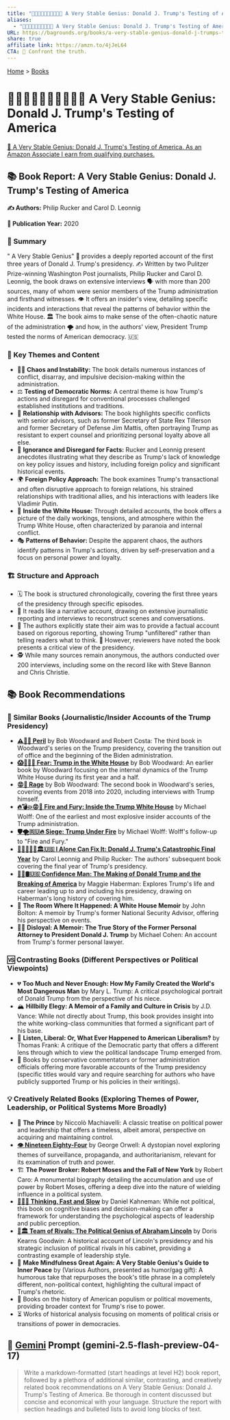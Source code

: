 ```yaml
---
title: "🤡🫨😭🤬😵‍💫🤥👹🇺🇸 A Very Stable Genius: Donald J. Trump's Testing of America"
aliases:
  - "🤡🫨😭🤬😵‍💫🤥👹🇺🇸 A Very Stable Genius: Donald J. Trump's Testing of America"
URL: https://bagrounds.org/books/a-very-stable-genius-donald-j-trumps-testing-of-america
share: true
affiliate link: https://amzn.to/4jJeL64
CTA: 🚨 Confront the truth.
---
```

[Home](../index.md) > [Books](./index.md)  
# 🤡🫨😭🤬😵‍💫🤥👹🇺🇸 A Very Stable Genius: Donald J. Trump's Testing of America  
[🛒 A Very Stable Genius: Donald J. Trump's Testing of America. As an Amazon Associate I earn from qualifying purchases.](https://amzn.to/4jJeL64)  
  
## 📚 Book Report: A Very Stable Genius: Donald J. Trump's Testing of America  
  
**✍️ Authors:** Philip Rucker and Carol D. Leonnig  
  
**📅 Publication Year:** 2020  
  
### 📖 Summary  
  
" A Very Stable Genius" 🧠 provides a deeply reported account of the first three years of Donald J. Trump's presidency. ✍️ Written by two Pulitzer Prize-winning Washington Post journalists, Philip Rucker and Carol D. Leonnig, the book draws on extensive interviews 🗣️ with more than 200 sources, many of whom were senior members of the Trump administration and firsthand witnesses. 👁️ It offers an insider's view, detailing specific incidents and interactions that reveal the patterns of behavior within the White House. 🏛️ The book aims to make sense of the often-chaotic nature of the administration 🌪️ and how, in the authors' view, President Trump tested the norms of American democracy. 🇺🇸  
  
### 📌 Key Themes and Content  
  
* 😵‍💫 **Chaos and Instability:** The book details numerous instances of conflict, disarray, and impulsive decision-making within the administration.  
* ⚖️ **Testing of Democratic Norms:** A central theme is how Trump's actions and disregard for conventional processes challenged established institutions and traditions.  
* 🤝 **Relationship with Advisors:** The book highlights specific conflicts with senior advisors, such as former Secretary of State Rex Tillerson and former Secretary of Defense Jim Mattis, often portraying Trump as resistant to expert counsel and prioritizing personal loyalty above all else.  
* 🤦 **Ignorance and Disregard for Facts:** Rucker and Leonnig present anecdotes illustrating what they describe as Trump's lack of knowledge on key policy issues and history, including foreign policy and significant historical events.  
* 🌍 **Foreign Policy Approach:** The book examines Trump's transactional and often disruptive approach to foreign relations, his strained relationships with traditional allies, and his interactions with leaders like Vladimir Putin.  
* 🏢 **Inside the White House:** Through detailed accounts, the book offers a picture of the daily workings, tensions, and atmosphere within the Trump White House, often characterized by paranoia and internal conflict.  
* 🎭 **Patterns of Behavior:** Despite the apparent chaos, the authors identify patterns in Trump's actions, driven by self-preservation and a focus on personal power and loyalty.  
  
### 🏗️ Structure and Approach  
  
* 🗓️ The book is structured chronologically, covering the first three years of the presidency through specific episodes.  
* 📰 It reads like a narrative account, drawing on extensive journalistic reporting and interviews to reconstruct scenes and conversations.  
* 🎯 The authors explicitly state their aim was to provide a factual account based on rigorous reporting, showing Trump "unfiltered" rather than telling readers what to think. 🤔 However, reviewers have noted the book presents a critical view of the presidency.  
* 🕵️ While many sources remain anonymous, the authors conducted over 200 interviews, including some on the record like with Steve Bannon and Chris Christie.  
  
## 📚 Book Recommendations  
  
### 📑 Similar Books (Journalistic/Insider Accounts of the Trump Presidency)  
  
* **[⚠️😬😰 Peril](./peril.md)** by Bob Woodward and Robert Costa: The third book in Woodward's series on the Trump presidency, covering the transition out of office and the beginning of the Biden administration.  
* **[😱🤡🇺🇸 Fear: Trump in the White House](./fear.md)** by Bob Woodward: An earlier book by Woodward focusing on the internal dynamics of the Trump White House during its first year and a half.  
* **[😡🤬 Rage](./rage.md)** by Bob Woodward: The second book in Woodward's series, covering events from 2018 into 2020, including interviews with Trump himself.  
* **[🔥💣💥😡🤬 Fire and Fury: Inside the Trump White House](./fire-and-fury-inside-the-trump-white-house.md)** by Michael Wolff: One of the earliest and most explosive insider accounts of the Trump administration.  
* **[🛡️🌪️🇷🇺🔥 Siege: Trump Under Fire](./siege-trump-under-fire.md)** by Michael Wolff: Wolff's follow-up to "Fire and Fury."  
* **[🍊🤡🤥👹💥🏛️🇺🇸 I Alone Can Fix It: Donald J. Trump's Catastrophic Final Year](./i-alone-can-fix-it-donald-j-trumps-catastrophic-final-year.md)** by Carol Leonnig and Philip Rucker: The authors' subsequent book covering the final year of Trump's presidency.  
* **[👹🐍🛢️🇺🇸 Confidence Man: The Making of Donald Trump and the Breaking of America](./confidence-man-the-making-of-donald-trump-and-the-breaking-of-america.md)** by Maggie Haberman: Explores Trump's life and career leading up to and including his presidency, drawing on Haberman's long history of covering him.  
* 🚪 **The Room Where It Happened: A White House Memoir** by John Bolton: A memoir by Trump's former National Security Advisor, offering his perspective on events.  
* 🧑‍⚖️ **Disloyal: A Memoir: The True Story of the Former Personal Attorney to President Donald J. Trump** by Michael Cohen: An account from Trump's former personal lawyer.  
  
### 🆚 Contrasting Books (Different Perspectives or Political Viewpoints)  
  
* 💔 **Too Much and Never Enough: How My Family Created the World's Most Dangerous Man** by Mary L. Trump: A critical psychological portrait of Donald Trump from the perspective of his niece.  
* 🏔️ **Hillbilly Elegy: A Memoir of a Family and Culture in Crisis** by J.D. Vance: While not directly about Trump, this book provides insight into the white working-class communities that formed a significant part of his base.  
* 🤨 **Listen, Liberal: Or, What Ever Happened to American Liberalism?** by Thomas Frank: A critique of the Democratic party that offers a different lens through which to view the political landscape Trump emerged from.  
* 📢 Books by conservative commentators or former administration officials offering more favorable accounts of the Trump presidency (specific titles would vary and require searching for authors who have publicly supported Trump or his policies in their writings).  
  
### 💡 Creatively Related Books (Exploring Themes of Power, Leadership, or Political Systems More Broadly)  
  
* 👑 **The Prince** by Niccolò Machiavelli: A classic treatise on political power and leadership that offers a timeless, albeit amoral, perspective on acquiring and maintaining control.  
* **[👁️ Nineteen Eighty-Four](./1984.md)** by George Orwell: A dystopian novel exploring themes of surveillance, propaganda, and authoritarianism, relevant for its examination of truth and power.  
* 🏗️ **The Power Broker: Robert Moses and the Fall of New York** by Robert Caro: A monumental biography detailing the accumulation and use of power by Robert Moses, offering a deep dive into the nature of wielding influence in a political system.  
* **[🤔🐇🐢 Thinking, Fast and Slow](./thinking-fast-and-slow.md)** by Daniel Kahneman: While not political, this book on cognitive biases and decision-making can offer a framework for understanding the psychological aspects of leadership and public perception.  
* **[🤝🏛️ Team of Rivals: The Political Genius of Abraham Lincoln](./team-of-rivals-the-political-genius-of-abraham-lincoln.md)** by Doris Kearns Goodwin: A historical account of Lincoln's presidency and his strategic inclusion of political rivals in his cabinet, providing a contrasting example of leadership style.  
* 🧘 **Make Mindfulness Great Again: A Very Stable Genius's Guide to Inner Peace** by (Various Authors, presented as humor/gag gift): A humorous take that repurposes the book's title phrase in a completely different, non-political context, highlighting the cultural impact of Trump's rhetoric.  
* 📜 Books on the history of American populism or political movements, providing broader context for Trump's rise to power.  
* ⏳ Works of historical analysis focusing on moments of political crisis or transitions of power in democracies.  
  
## 💬 [Gemini](../software/gemini.md) Prompt (gemini-2.5-flash-preview-04-17)  
> Write a markdown-formatted (start headings at level H2) book report, followed by a plethora of additional similar, contrasting, and creatively related book recommendations on A Very Stable Genius: Donald J. Trump's Testing of America. Be thorough in content discussed but concise and economical with your language. Structure the report with section headings and bulleted lists to avoid long blocks of text.